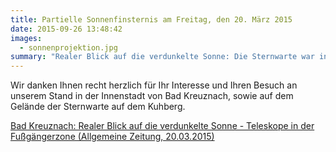 ```yaml
---
title: Partielle Sonnenfinsternis am Freitag, den 20. März 2015
date: 2015-09-26 13:48:42
images:
  - sonnenprojektion.jpg
summary: "Realer Blick auf die verdunkelte Sonne: Die Sternwarte war in der Innenstadt von Bad Kreuznach unterwegs"
---
```


Wir danken Ihnen recht herzlich für Ihr Interesse und Ihren Besuch an unserem Stand in der Innenstadt von Bad Kreuznach, sowie auf dem Gelände der Sternwarte auf dem Kuhberg.

[Bad Kreuznach: Realer Blick auf die verdunkelte Sonne - Teleskope in der Fußgängerzone (Allgemeine Zeitung, 20.03.2015)](http://www.allgemeine-zeitung.de/lokales/bad-kreuznach/stadt-bad-kreuznach/bad-kreuznach-realer-blick-auf-die-verdunkelte-sonne-teleskope-in-der-fussgaengerzone_15120462.htm)
